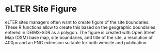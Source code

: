 # eLTER Site Figure
eLTER sites managers often want to create figure of the site boundaries. These R functions allow to create this based on the geographic boundaries entered in DEIMS-SDR as a polygon. The figure is created with Open Street Map (OSM) base map, site boundaries, and title of the site, a resolution of 400px and an PNG extension suitable for both website and publication.
